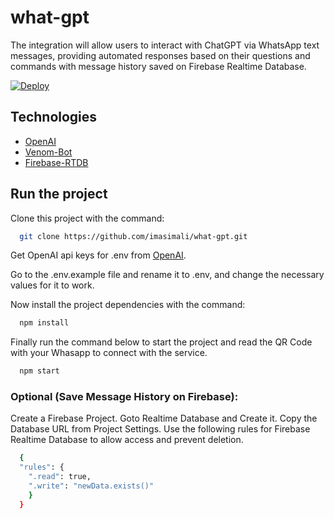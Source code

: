 # what-gpt

The integration will allow users to interact with ChatGPT via WhatsApp text messages, providing automated responses based on their questions and commands with message history saved on Firebase Realtime Database.

[![Deploy](https://www.herokucdn.com/deploy/button.svg)](https://heroku.com/deploy)

## Technologies

- [OpenAI](https://beta.openai.com/)
- [Venom-Bot](https://github.com/orkestral/venom/)
- [Firebase-RTDB](https://console.firebase.google.com/)

## Run the project

Clone this project with the command:

```bash
  git clone https://github.com/imasimali/what-gpt.git
```

Get OpenAI api keys for .env from [OpenAI](https://platform.openai.com/account/api-keys/).

Go to the .env.example file and rename it to .env, and change the necessary values ​​for it to work.

Now install the project dependencies with the command:

```bash
  npm install
```

Finally run the command below to start the project and read the QR Code with your Whasapp to connect with the service.

```bash
  npm start
```

### Optional (Save Message History on Firebase):

Create a Firebase Project. Goto Realtime Database and Create it. Copy the Database URL from Project Settings.
Use the following rules for Firebase Realtime Database to allow access and prevent deletion.

```bash
  {
  "rules": {
    ".read": true,
    ".write": "newData.exists()"
    }
  }
```
